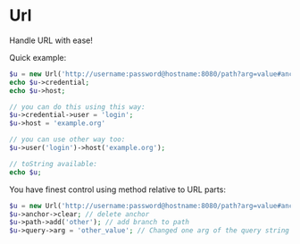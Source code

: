 Url
===

Handle URL with ease!

Quick example:

```php
$u = new Url('http://username:password@hostname:8080/path?arg=value#anchor');
echo $u->credential;
echo $u->host;

// you can do this using this way:
$u->credential->user = 'login';
$u->host = 'example.org'

// you can use other way too:
$u->user('login')->host('example.org');

// toString available:
echo $u;
```

You have finest control using method relative to URL parts:

```php
$u = new Url('http://username:password@hostname:8080/path?arg=value#anchor');
$u->anchor->clear; // delete anchor
$u->path->add('other'); // add branch to path
$u->query->arg = 'other_value'; // Changed one arg of the query string
```
